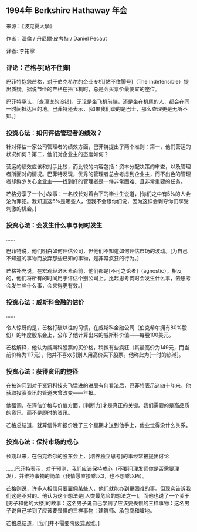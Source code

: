 
## 1994年 Berkshire Hathaway 年会

来源：《波克夏大學》

作者：溫倫 / 丹尼爾·皮考特 / Daniel Pecaut

译者: 李祐寧


### 评论：芒格与[站不住脚]

巴菲特抱怨芒格，对于伯克希尔的企业专机[站不住脚号]（The Indefensible）提出质疑。据说节俭的芒格在搭飞机时，总是会买票价最便宜的座位。

巴菲特承认，[查理说的没错]，无论是坐飞机前端，还是坐在机尾的人，都会在同一时间抵达目的地。巴菲特还表示，[如果我们谈的是巴士，那么查理更是无所不知。]

### 投资心法：如何评估管理者的绩效？

针对评估一家公司管理者的绩效方面，巴菲特提出了两个准则：第一，他们营运的状况如何？第二，他们对企业主的态度如何？

营运的绩效应该和对手比较，而比较的内容包括：资本分配决策的审查，以及管理者所面对的情况。巴菲特发现，优秀的管理者总会考虑到企业主，而不出色的管理者却鲜少关心企业主——找到好的管理者是一件非常困难、且非常重要的任务。

芒格分享了一个小故事：一名校长对着台下的毕业生说道，[你们之中有5%的人会沦为罪犯。我知道这5%是哪些人，但我不会跟你们说，因为这样会剥夺你们享受刺激的机会。]

### 投资心法：会发生什么事与何时发生

......

巴菲特说，他们明白如何评估公司，但他们不知道如何评估市场的波动。[为自己不知道的事物而放弃那些已知的事物，是非常疯狂的行为。]

芒格补充说，在宏观经济因素面前，他们都是[不可之论者]（agnostic）。相反的，他们将所有的时间用于评估个别公司上。比起思考何时会发生什么事，去思考会发生些什么事，会来得更有效。]


### 投资心法：威斯科金融的估价

......

令人惊讶的是，芒格打破以往的习惯，在威斯科金融公司（伯克希尔拥有80%股份）的年度股东会上，公布了他计算出来的威斯科价值——每股100美元。

芒格解释，他认为威斯科股票的买价格，稍微有些疯狂（其最高价为149元，而当前价格为117元），他并不喜欢引别人用高价买下股票。他称此为[一时的热潮]。

### 投资心法：获得资讯的捷径

在被询问到对于资讯科技突飞猛进的进展有何看法后，巴菲特表示这四十年来，他获取投资资讯的管道未曾改变——年报。

他强调，在评估价格与价值方面，[判断力]才是真正的关键。我们需要的是高品质的资讯，而不是即时的资讯。

芒格总结道，就算信件和报价晚了三个星期才送到他手上，他业觉得没什么关系。

### 投资心法：保持市场的戒心

长期以来，在伯克希尔的股东会上，[培养独立思考]的事经常被提出讨论

......巴菲特表示，对于预测，我们应该保持戒心（不要问理发师你是否需要理发），并维持事物的简单（我情愿直接乘以3，也不想乘以Pi）。

芒格则说，许多人相信只要雇佣某些人，他们就能办到更困难的事。但现实告诉我们这是不对的。他认为这个想法是[人类最危险的想法之一]。而他也说了一个关于[男子和他的大楼]的故事：这名男子说自己学到了应该要畏惧的三样事物：这名男子说自己学到了应该要畏惧的三样事物：建筑师、承包商和坡地。

芒格总结道，[我们并不需要阶级式思维。]
